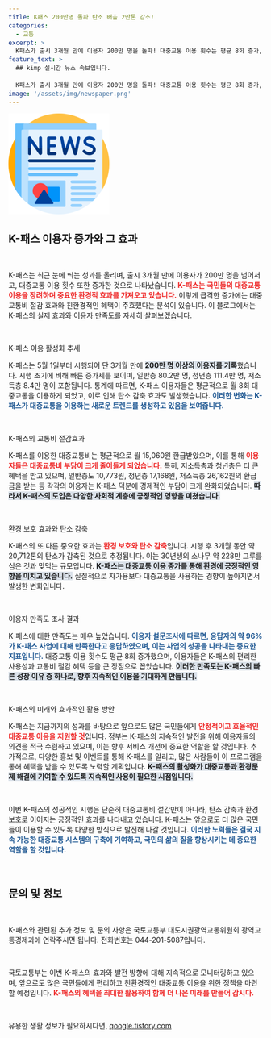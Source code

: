 ```yaml
---
title: K패스 200만명 돌파 탄소 배출 2만톤 감소!
categories:
  - 교통
excerpt: >
  K패스가 출시 3개월 만에 이용자 200만 명을 돌파! 대중교통 이용 횟수는 평균 8회 증가, 2만712톤의 탄소를 감축한 이 정책이 궁금하다면 클릭하세요!
feature_text: >
  ## kimp 실시간 뉴스 속보입니다.

  K패스가 출시 3개월 만에 이용자 200만 명을 돌파! 대중교통 이용 횟수는 평균 8회 증가, 2만712톤의 탄소를 감축한 이 정책이 궁금하다면 클릭하세요!
image: '/assets/img/newspaper.png'
---
```


<p><img src="/assets/img/newspaper.png" alt="kimplant 속보" /></p>

<h2 data-ke-size="size26">K-패스 이용자 증가와 그 효과</h2>

<p data-ke-size="size16">&nbsp;</p>

<p>K-패스는 최근 눈에 띄는 성과를 올리며, 출시 3개월 만에 이용자가 200만 명을 넘어서고, 대중교통 이용 횟수 또한 증가한 것으로 나타났습니다. <b><span style="color: #ee2323;">K-패스는 국민들의 대중교통 이용을 장려하며 중요한 환경적 효과를 가져오고 있습니다.</span></b> 이렇게 급격한 증가에는 대중교통비 절감 효과와 친환경적인 혜택이 주효했다는 분석이 있습니다. 이 블로그에서는 K-패스의 실제 효과와 이용자 만족도를 자세히 살펴보겠습니다. </p>

<p data-ke-size="size16">&nbsp;</p>

<p>K-패스 이용 활성화 추세</p>

<p>K-패스는 5월 1일부터 시행되어 단 3개월 만에 <b><span style="background-color: #21538527;">200만 명 이상의 이용자를 기록</span></b>했습니다. 시행 초기에 비해 빠른 증가세를 보이며, 일반층 80.2만 명, 청년층 111.4만 명, 저소득층 8.4만 명이 포함됩니다. 통계에 따르면, K-패스 이용자들은 평균적으로 월 8회 대중교통을 이용하게 되었고, 이로 인해 탄소 감축 효과도 발생했습니다. <b><span style="color: #1a5490;">이러한 변화는 K-패스가 대중교통을 이용하는 새로운 트렌드를 생성하고 있음을 보여줍니다.</span></b></p>

<p data-ke-size="size16">&nbsp;</p>

<p>K-패스의 교통비 절감효과</p>

<p>K-패스를 이용한 대중교통비는 평균적으로 월 15,060원 환급받았으며, 이를 통해 <b><span style="color: #ee2323;">이용자들은 대중교통비 부담이 크게 줄어들게 되었습니다.</span></b> 특히, 저소득층과 청년층은 더 큰 혜택을 받고 있으며, 일반층도 10,773원, 청년층 17,168원, 저소득층 26,162원의 환급금을 받는 등 각각의 이용자는 K-패스 덕분에 경제적인 부담이 크게 완화되었습니다. <b><span style="background-color: #21538527;">따라서 K-패스의 도입은 다양한 사회적 계층에 긍정적인 영향을 미쳤습니다.</span></b></p>

<p data-ke-size="size16">&nbsp;</p>

<p>환경 보호 효과와 탄소 감축</p>

<p>K-패스의 또 다른 중요한 효과는 <b><span style="color: #ee2323;">환경 보호와 탄소 감축</span></b>입니다. 시행 후 3개월 동안 약 20,712톤의 탄소가 감축된 것으로 추정됩니다. 이는 30년생의 소나무 약 228만 그루를 심은 것과 맞먹는 규모입니다. <b><span style="background-color: #21538527;">K-패스는 대중교통 이용 증가를 통해 환경에 긍정적인 영향을 미치고 있습니다.</span></b> 실질적으로 자가용보다 대중교통을 사용하는 경향이 높아지면서 발생한 변화입니다. </p>

<p data-ke-size="size16">&nbsp;</p>

<p>이용자 만족도 조사 결과</p>

<p>K-패스에 대한 만족도는 매우 높았습니다. <b><span style="color: #1a5490;">이용자 설문조사에 따르면, 응답자의 약 96%가 K-패스 사업에 대해 만족한다고 응답하였으며, 이는 사업의 성공을 나타내는 중요한 지표입니다.</span></b> 대중교통 이용 횟수도 평균 8회 증가했으며, 이용자들은 K-패스의 편리한 사용성과 교통비 절감 혜택 등을 큰 장점으로 꼽았습니다. <b><span style="background-color: #21538527;">이러한 만족도는 K-패스의 빠른 성장 이유 중 하나로, 향후 지속적인 이용을 기대하게 만듭니다.</span></b></p>

<p data-ke-size="size16">&nbsp;</p>

<p>K-패스의 미래와 효과적인 활용 방안</p>

<p>K-패스는 지금까지의 성과를 바탕으로 앞으로도 많은 국민들에게 <b><span style="color: #ee2323;">안정적이고 효율적인 대중교통 이용을 지원할 것</span></b>입니다. 정부는 K-패스의 지속적인 발전을 위해 이용자들의 의견을 적극 수렴하고 있으며, 이는 향후 서비스 개선에 중요한 역할을 할 것입니다. 추가적으로, 다양한 홍보 및 이벤트를 통해 K-패스를 알리고, 많은 사람들이 이 프로그램을 통해 혜택을 받을 수 있도록 노력할 계획입니다. <b><span style="background-color: #21538527;">K-패스의 활성화가 대중교통과 환경문제 해결에 기여할 수 있도록 지속적인 사용이 필요한 시점입니다.</span></b></p>

<p data-ke-size="size16">&nbsp;</p>

<p>이번 K-패스의 성공적인 시행은 단순히 대중교통비 절감만이 아니라, 탄소 감축과 환경 보호로 이어지는 긍정적인 효과를 나타내고 있습니다. K-패스는 앞으로도 더 많은 국민들이 이용할 수 있도록 다양한 방식으로 발전해 나갈 것입니다. <b><span style="color: #1a5490;">이러한 노력들은 결국 지속 가능한 대중교통 시스템의 구축에 기여하고, 국민의 삶의 질을 향상시키는 데 중요한 역할을 할 것입니다.</span></b></p>

<p data-ke-size="size16">&nbsp;</p>

<h2 data-ke-size="size26">문의 및 정보</h2>

<p data-ke-size="size16">&nbsp;</p>

<p>K-패스와 관련된 추가 정보 및 문의 사항은 국토교통부 대도시권광역교통위원회 광역교통경제과에 연락주시면 됩니다. 전화번호는 044-201-5087입니다. </p>

<p data-ke-size="size16">&nbsp;</p>

<p>국토교통부는 이번 K-패스의 효과와 발전 방향에 대해 지속적으로 모니터링하고 있으며, 앞으로도 많은 국민들에게 편리하고 친환경적인 대중교통 이용을 위한 정책을 마련할 예정입니다. <b><span style="color: #ee2323;">K-패스의 혜택을 최대한 활용하여 함께 더 나은 미래를 만들어 갑시다.</span></b> </p>

<p data-ke-size="size16">&nbsp;</p>
유용한 생활 정보가 필요하시다면, <a href="https://qoogle.tistory.com" rel="dofollow">qoogle.tistory.com</a>


